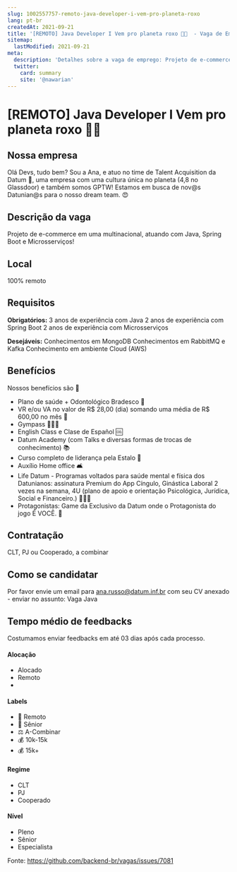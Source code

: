 ```yaml
---
slug: 1002557757-remoto-java-developer-i-vem-pro-planeta-roxo
lang: pt-br
createdAt: 2021-09-21
title: '[REMOTO] Java Developer I Vem pro planeta roxo 💜🚀  - Vaga de Emprego'
sitemap:
  lastModified: 2021-09-21
meta:
  description: 'Detalhes sobre a vaga de emprego: Projeto de e-commerce em uma multinacional, atuando com Java, Spring Boot e Microsserviços!'
  twitter:
    card: summary
    site: '@nawarian'
---
```


# [REMOTO] Java Developer I Vem pro planeta roxo 💜🚀 


## Nossa empresa

Olá Devs, tudo bem? Sou a Ana, e atuo no time de Talent Acquisition da Datum 💜, uma empresa com uma cultura única no planeta (4,8 no Glassdoor) e também somos GPTW! Estamos em busca de nov@s Datunian@s para o nosso dream team. 😍

## Descrição da vaga

Projeto de e-commerce em uma multinacional, atuando com Java, Spring Boot e Microsserviços!

## Local

100% remoto

## Requisitos

**Obrigatórios:**
3 anos de experiência com Java
2 anos de experiência com Spring Boot
2 anos de experiência com Microsserviços

**Desejáveis:**
Conhecimentos em MongoDB
Conhecimentos em RabbitMQ e Kafka
Conhecimento em ambiente Cloud (AWS)

## Benefícios

Nossos benefícios são 💜
- Plano de saúde + Odontológico Bradesco 🏥
- VR e/ou VA no valor de R$ 28,00 (dia) somando uma média de R$ 600,00 no mês 🍕
- Gympass 🏋🏽‍♀️
- English Class e Clase de Español 🆒
- Datum Academy (com Talks e diversas formas de trocas de conhecimento) 📚
- Curso completo de liderança pela Estalo 🎯
- Auxílio Home office 🛋️
- Life Datum - Programas voltados para saúde mental e física dos Datunianos: assinatura Premium do App Cíngulo, Ginástica Laboral 2 vezes na semana, 4U (plano de apoio e orientação Psicológica, Jurídica, Social e Financeiro.) 🧘🏾‍♂️
- Protagonistas: Game da Exclusivo da Datum onde o Protagonista do jogo É VOCÊ. 👾

## Contratação

CLT, PJ ou Cooperado, a combinar

## Como se candidatar

Por favor envie um email para ana.russo@datum.inf.br com seu CV anexado - enviar no assunto: Vaga Java

## Tempo médio de feedbacks

Costumamos enviar feedbacks em até 03 dias após cada processo.

#### Alocação
- Alocado
- Remoto
-
#### Labels
- 🏢 Remoto
- 👴 Sênior
- ⚖️ A-Combinar
- 💰 10k-15k
- 💰 15k+

#### Regime
- CLT
- PJ
- Cooperado

#### Nível
- Pleno
- Sênior
- Especialista






Fonte: https://github.com/backend-br/vagas/issues/7081